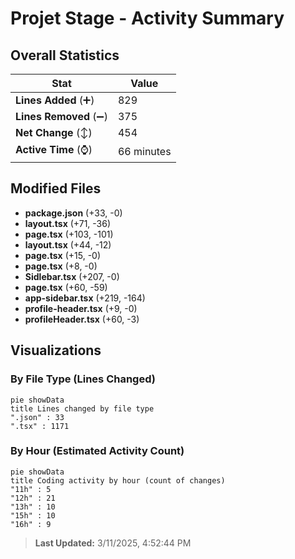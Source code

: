 # Projet Stage - Activity Summary 

## Overall Statistics

| Stat                   | Value                                                             |
| ---------------------- | ----------------------------------------------------------------- |
| **Lines Added** (➕)   | 829                                          |
| **Lines Removed** (➖) | 375                                        |
| **Net Change** (↕)    | 454                |
| **Active Time** (⌚)   | 66 minutes |


## Modified Files
- **package.json** (+33, -0)
- **layout.tsx** (+71, -36)
- **page.tsx** (+103, -101)
- **layout.tsx** (+44, -12)
- **page.tsx** (+15, -0)
- **page.tsx** (+8, -0)
- **Sidlebar.tsx** (+207, -0)
- **page.tsx** (+60, -59)
- **app-sidebar.tsx** (+219, -164)
- **profile-header.tsx** (+9, -0)
- **profileHeader.tsx** (+60, -3)

## Visualizations

### By File Type (Lines Changed)

```mermaid
pie showData
title Lines changed by file type
".json" : 33
".tsx" : 1171
```

### By Hour (Estimated Activity Count)

```mermaid
pie showData
title Coding activity by hour (count of changes)
"11h" : 5
"12h" : 21
"13h" : 10
"15h" : 10
"16h" : 9
```


> **Last Updated:** 3/11/2025, 4:52:44 PM